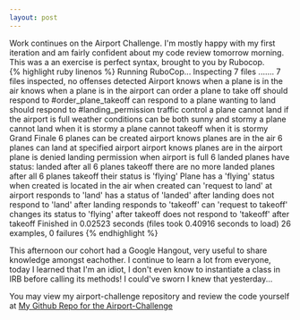 ```yaml
---
layout: post
---
```

Work continues on the Airport Challenge.  I'm mostly happy with my first iteration and am fairly confident about my code review tomorrow morning.  This was a an exercise is perfect syntax, brought to you by Rubocop.  
{% highlight ruby linenos %} 
Running RuboCop...
Inspecting 7 files
.......
7 files inspected, no offenses detected
Airport
  knows when a plane is in the air
  knows when a plane is in the airport
  can order a plane to take off
    should respond to #order_plane_takeoff
  can respond to a plane wanting to land
    should respond to #landing_permission
  traffic control
    a plane cannot land if the airport is full
  weather conditions
    can be both sunny and stormy
    a plane cannot land when it is stormy
    a plane cannot takeoff when it is stormy
Grand Finale
  6 planes can be created
  airport knows planes are in the air
  6 planes can land at specified airport
  airport knows planes are in the airport
  plane is denied landing permission when airport is full
  6 landed planes have status: landed
  after all 6 planes takeoff there are no more landed planes
  after all 6 planes takeoff their status is 'flying'
Plane
  has a 'flying' status when created
  is located in the air when created
  can 'request to land' at airport
  responds to 'land'
  has a status of 'landed' after landing
  does not respond to 'land' after landing
  responds to 'takeoff'
  can 'request to takeoff'
  changes its status to 'flying' after takeoff
  does not respond to 'takeoff' after takeoff
Finished in 0.02523 seconds (files took 0.40916 seconds to load)
26 examples, 0 failures
{% endhighlight %}  

<!--more-->

This afternoon our cohort had a Google Hangout, very useful to share knowledge amongst eachother.  I continue to learn a lot from everyone, today I learned that I'm an idiot, I don't even know to instantiate a class in IRB before calling its methods!
I could've sworn I knew that yesterday...

You may view my airport-challenge repository and review the code yourself at [My Github Repo for the Airport-Challenge](https://github.com/sanjsanj/airport_challenge)
